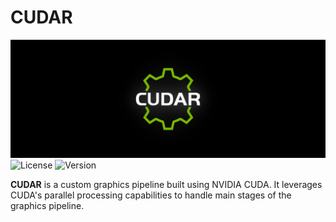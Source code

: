 # CUDAR

![Banner](.github/banner.png)
![License](https://img.shields.io/badge/License-MIT-green.svg)
![Version](https://img.shields.io/badge/version-0.0.1-green.svg)

**CUDAR** is a custom graphics pipeline built using NVIDIA CUDA. It leverages CUDA's parallel processing capabilities to handle main stages of the graphics pipeline.
